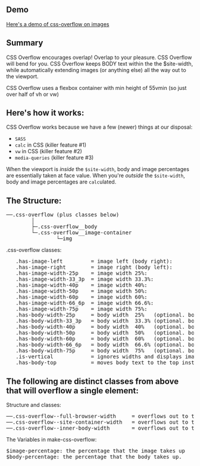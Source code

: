 ## Demo
[Here's a demo of css-overflow on images](www.ericconstantinides.github.io/css-overflow)

## Summary

CSS Overflow encourages overlap! Overlap to your pleasure. CSS Overflow will bend for you. CSS Overflow keeps BODY text within the the $site-width, while automatically extending images (or anything else) all the way out to the viewport.

CSS Overflow uses a flexbox container with min height of 55vmin (so just over half of vh or vw)

## Here's how it works:

CSS Overflow works because we have a few (newer) things at our disposal:
* `SASS`
* `calc` in CSS (killer feature #1)
* `vw` in CSS (killer feature #2)
* `media-queries` (killer feature #3)

When the viewport is <em>inside</em> the `$site-width`, body and image percentages are essentially taken at face value. When you're <em>outside</em> the `$site-width`, body and image percentages are `calc`ulated.

## The Structure:
<pre>
──.css-overflow (plus classes below)
        │
        ├─.css-overflow__body
        └─.css-overflow__image-container
                └─img
</pre>
.css-overflow classes:
<pre>
   .has-image-left         = image left (body right):
   .has-image-right        = image right (body left):
   .has-image-width-25p    = image width 25%:
   .has-image-width-33_3p  = image width 33.3%:
   .has-image-width-40p    = image width 40%:
   .has-image-width-50p    = image width 50%:
   .has-image-width-60p    = image width 60%:
   .has-image-width-66_6p  = image width 66.6%:
   .has-image-width-75p    = image width 75%:
   .has-body-width-25p     = body width  25%   (optional. body defaults to equal 100%)
   .has-body-width-33_3p   = body width  33.3% (optional. body defaults to equal 100%)
   .has-body-width-40p     = body width  40%   (optional. body defaults to equal 100%)
   .has-body-width-50p     = body width  50%   (optional. body defaults to equal 100%)
   .has-body-width-60p     = body width  60%   (optional. body defaults to equal 100%)
   .has-body-width-66_6p   = body width  66.6% (optional. body defaults to equal 100%)
   .has-body-width-75p     = body width  75%   (optional. body defaults to equal 100%)
   .is-vertical            = ignores widths and displays image then body
   .has-body-top           = moves body text to the top instead of center in css-overflow
</pre>
## The following are distinct classes from above that will overflow a single element:
 Structure and classes:
<pre>
──.css-overflow--full-browser-width     = overflows out to the entire viewport
──.css-overflow--site-container-width   = overflows out to the $site-width
──.css-overflow--inner-body-width       = overflows out to the $body-width
</pre>
The Variables in make-css-overflow:
<pre>
$image-percentage: the percentage that the image takes up
$body-percentage: the percentage that the body takes up.
</pre>
